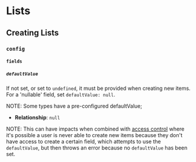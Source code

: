 # Lists

## Creating Lists

### `config`

#### `fields`

##### `defaultValue`

If not set, or set to `undefined`, it must be provided when creating new items.
For a 'nullable' field, set `defaultValue: null`.

NOTE: Some types have a pre-configured defaultValue;
- **Relationship**: `null`

NOTE: This can have impacts when combined with [access control](./access-control.md)
where it's possible a user is never able to create new items because they don't
have access to create a certain field, which attempts to use the `defaultValue`,
but then throws an error because no `defaultValue` has been set.
